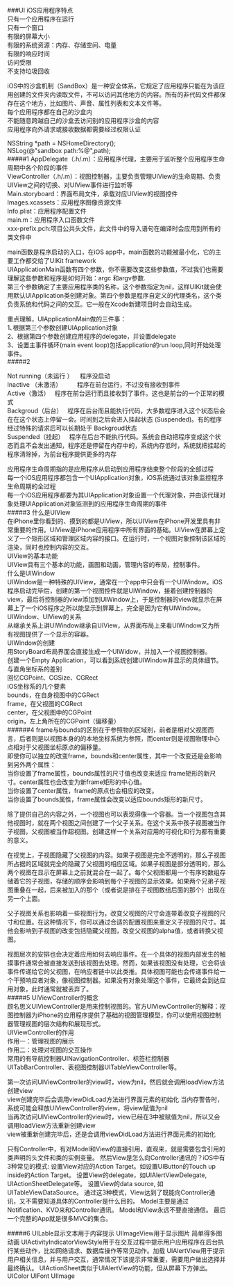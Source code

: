 ###UI
iOS应用程序特点    
只有一个应用程序在运行    
只有一个窗口    
有限的屏幕大小    
有限的系统资源：内存、存储空间、电量   
有限的响应时间    
访问受限    
不支持垃圾回收   

iOS中的沙盒机制（SandBox）是一种安全体系，它规定了应用程序只能在为该应用创建的文件夹内读取文件，不可以访问其他地方的内容。所有的非代码文件都保存在这个地方，比如图片、声音、属性列表和文本文件等。   
每个应用程序都在自己的沙盒内   
不能随意跨越自己的沙盒去访问别的应用程序沙盒的内容   
应用程序向外请求或接收数据都需要经过权限认证   

NSString *path = NSHomeDirectory();   
NSLog(@"sandbox path:%@",path);   
#####1
AppDelegate（.h/.m）：应用程序代理，主要用于监听整个应用程序生命周期中各个阶段的事件    
ViewController（.h/.m）：视图控制器，主要负责管理UIView的生命周期、负责UIView之间的切换、对UIView事件进行监听等   
Main.storyboard：界面布局文件，承载对应UIView的视图控件    
Images.xcassets：应用程序图像资源文件    
Info.plist：应用程序配置文件    
main.m：应用程序入口函数文件    
xxx-prefix.pch:项目公共头文件，此文件中的导入语句在编译时会应用到所有的类文件中  

 main函数是程序启动的入口，在iOS app中，main函数的功能被最小化，它的主要工作都交给了UIKit framework   
UIApplicationMain函数有四个参数，你不需要改变这些参数值，不过我们也需要理解这些参数和程序是如何开始：argc 和argv参数.  
第三个参数确定了主要应用程序类的名称，这个参数指定为nil，这样UIKit就会使用默认UIApplication类创建对象。第四个参数是程序自定义的代理类名，这个类负责系统和代码之间的交互。它一般在Xcode新建项目时会自动生成。    

重点理解，UIApplicationMain做的三件事：   
1､根据第三个参数创建UIApplication对象       
2、根据第四个参数创建应用程序的delegate，并设置delegate               
3、设置主事件循环(main event loop)包括application的run loop,同时开始处理事件。      
#####2

Not running（未运行 ）                   程序没启动         
Inactive （未激活）                        程序在前台运行，不过没有接收到事件         
Active（激活）                程序在前台运行而且接收到了事件。这也是前台的一个正常的模式         
Backgroud（后台）               程序在后台而且能执行代码，大多数程序进入这个状态后会在在这个状态上停留一会。时间到之后会进入挂起状态         (Suspended)。有的程序经过特殊的请求后可以长期处于       Backgroud状态        
Suspended（挂起）            程序在后台不能执行代码。系统会自动把程序变成这个状态而且不会发出通知，程序还是停留在内存中的，系统内存低时，系统就把挂起的程序清除掉，为前台程序提供更多的内存    

应用程序生命周期指的是应用程序从启动到应用程序结束整个阶段的全部过程   
每一个iOS应用程序都包含一个UIApplication对象，iOS系统通过该对象监控程序生命周期的全过程      
每一个iOS应用程序都要为其UIApplication对象设置一个代理对象，并由该代理对象处理UIApplication对象监测到的应用程序生命周期的事件       
#####3
什么是UIView     
在iPhone里你看到的、摸到的都是UIView，所以UIView在iPhone开发里具有非常重要的作用。UIView是iPhone应用程序中所有界面的基础。UIView在屏幕上定义了一个矩形区域和管理区域内容的接口。在运行时，一个视图对象控制该区域的渲染，同时也控制内容的交互。    
UIView的基本功能     
UIView具有三个基本的功能，画图和动画，管理内容的布局，控制事件。  
什么是UIWindow    
UIWindow是一种特殊的UIView，通常在一个app中只会有一个UIWindow。iOS程序启动完毕后，创建的第一个视图控件就是UIWindow，接着创建控制器的view，最后将控制器的view添加到UIWindow上，于是控制器的view就显示在屏幕上了一个iOS程序之所以能显示到屏幕上，完全是因为它有UIWindow。     
UIWindow、UIView的关系       
从继承关系上讲UIWindow继承自UIView，从界面布局上来看UIWindow又为所有视图提供了一个显示的容器。         
UIWindow的创建        
用StoryBoard布局界面会直接生成一个UIWidow，并加入一个视图控制器。          
创建一个Empty Application，可以看到系统创建UIWindow并显示的具体细节。         
 与直角坐标系的差别      
回忆CGPoint、CGSize、CGRect       
iOS坐标系的几个要素      
bounds，在自身视图中的CGRect       
frame，在父视图的CGRect        
center，在父视图中的CGPoint       
origin，左上角所在的CGPoint（偏移量）      
######4
frame与bounds的区别在于参照物的区域别，前者是相对父视图而言，后者则是以视图本身的的本地坐标系统为参照，而center则是视图物理中心点相对于父视图坐标原点的偏移量。         
即使你可以独立的改变frame，bounds和center属性，其中一个改变还是会影响到另外两个属性：          
当你设置了frame属性，bounds属性的尺寸值也改变来适应      frame矩形的新尺寸。center属性也会改变为新frame矩形的中心值。         
当你设置了center属性，frame的原点也会相应的改变。    
当你设置了bounds属性，frame属性会改变以适应bounds矩形的新尺寸。 

除了提供自己的内容之外，一个视图也可以表现得像一个容器。当一个视图包含其他视图时，就在两个视图之间创建了一个父子关系。在这个关系中孩子视图被当作子视图，父视图被当作超视图。创建这样一个关系对应用的可视化和行为都有重要的意义。      

在视觉上，子视图隐藏了父视图的内容。如果子视图是完全不透明的，那么子视图所占据的区域就完全的隐藏了父视图的相应区域。如果子视图是部分透明的，那么两个视图在显示在屏幕上之前就混合在一起了。每个父视图都用一个有序的数组存储着它的子视图，存储的顺序会影响到每个子视图的显示效果。如果两个兄弟子视图重叠在一起，后来被加入的那个（或者说是排在子视图数组后面的那个）出现在另一个上面。       

父子视图关系也影响着一些视图行为，改变父视图的尺寸会连带着改变子视图的尺寸和位置。在这种情况下，你可以通过合适的配置视图来重定义子视图的尺寸。其他会影响到子视图的改变包括隐藏父视图，改变父视图的alpha值，或者转换父视图。       

视图层次的安排也会决定着应用如何去响应事件。在一个具体的视图内部发生的触摸事件通常会被直接发送到该视图去处理。然而，如果该视图没有处理，它会将该事件传递给它的父视图，在响应者链中以此类推。具体视图可能也会传递事件给一个干预响应者对象，像视图控制器。如果没有对象处理这个事件，它最终会到达应用对象，此时通常就被丢弃了。                
#####5
UIViewController的概念    
顾名思义UIViewController是用来控制视图的。官方UIViewController的解释：视图控制器为iPhone的应用程序提供了基础的视图管理模型，你可以使用视图控制器管理视图的层次结构和展现形式。    
UIViewController的作用    
作用一：管理视图的展示      
作用二：处理对视图的交互操作       
常用的有导航控制器UINavigationController、标签栏控制器UITabBarController、表视图控制器UITableViewController等。

第一次访问UIViewController的view时，view为nil，然后就会调用loadView方法创建view   
view创建完毕后会调用viewDidLoad方法进行界面元素的初始化
当内存警告时，系统可能会释放UIViewController的view，将view赋值为nil    
当再次访问UIViewController的view时，view已经在3中被赋值为nil，所以又会调用loadView方法重新创建view   
view被重新创建完毕后，还是会调用viewDidLoad方法进行界面元素的初始化     

只有Controller中，有对Model和View的直接引用，直观来，就是需要包含引用的类声明的头文件和类的实例变量。
然后View是怎么向Controller通讯的？iOS中有3种常见的模式:
设置View对应的Action Target。如设置UIButton的Touch up inside的Action Target。
设置View的delegate，如UIAlertViewDelegate, UIActionSheetDelegate等。
设置View的data source, 如UITableViewDataSource。 
通过这3种模式，View达到了既能向Controller通讯，又不需要知道具体的Controller是什么目的。
Model主要是通过Notification、KVO来和Controller通讯。
Model和View永远不要直接通信。
最后一个完整的App就是很多MVC的集合。

#####6
   UILable显示文本用于内容提示
   UIImageView用于显示图片 简单得多图动画
   UIActivityIndicatorViewStyle用于在交互过程中提示用户应用程序在后台执行某些动作，比如网络请求、数据库操作等常见动作。加载
   UIAlertView用于提示用户相关信息，并与用户交互，通常情况下该提示非常重要，需要用户做出选择并最终确认。
   UIActionSheet类似于UIAlertView的功能，但从屏幕下方弹出。
   UIColor  UIFont  UIImage